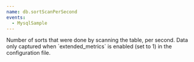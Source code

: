 ```yaml
---
name: db.sortScanPerSecond
events:
  - MysqlSample
---
```


Number of sorts that were done by scanning the table, per second. Data only captured when \`extended\_metrics\` is enabled (set to 1) in the configuration file.